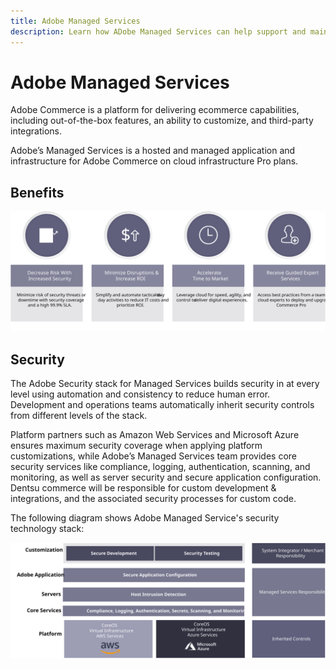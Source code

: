 ```yaml
---
title: Adobe Managed Services
description: Learn how ADobe Managed Services can help support and maintain your Adobe Commerce implementation.
---
```


# Adobe Managed Services

Adobe Commerce is a platform for delivering ecommerce capabilities, including out-of-the-box features, an ability to customize, and third-party integrations.

Adobe’s Managed Services is a hosted and managed application and infrastructure for Adobe Commerce on cloud infrastructure Pro plans.

## Benefits

![Infographic showing benefits of Adobe Managed Services](../../assets/playbooks/managed-services-benefits.svg)

## Security

The Adobe Security stack for Managed Services builds security in at every level using automation and consistency to reduce human error. Development and operations teams automatically inherit security controls from different levels of the stack.

Platform partners such as Amazon Web Services and Microsoft Azure ensures maximum security coverage when applying platform customizations, while Adobe’s Managed Services team provides core security services like compliance, logging, authentication, scanning, and monitoring, as well as server security and secure application configuration. Dentsu commerce will be responsible for custom development & integrations, and the associated security processes for custom code.

The following diagram shows Adobe Managed Service's security technology stack:

![Diagram showing ADobe Managed Services security stack](../../assets/playbooks/managed-services-security-stack.svg)
